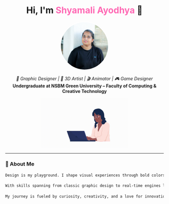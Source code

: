 <!-- HEADER WITH IMAGE + TAGLINE -->
<h1 align="center">Hi, I'm <span style="color:#ff69b4">Shyamali Ayodhya</span> 👋</h1>

<p align="center">
  <img src="https://github.com/Ayodhya-Herath/images/blob/main/IMG-20231226-WA0078.jpg" width="150" style="border-radius: 50%; border: 2px solid #fff;" />
</p>

<p align="center">
  <em>🎨 Graphic Designer | 🧩 3D Artist | 🎬 Animator | 🎮 Game Designer</em><br>
  <strong>Undergraduate at NSBM Green University – Faculty of Computing & Creative Technology</strong>
</p>

<p align="center">
  <img src="https://github.com/Ayodhya-Herath/images/blob/main/animated-female-coder-character-402691.gif" width="280" />
</p>

---

### 🧠 About Me

```txt
Design is my playground. I shape visual experiences through bold colors, immersive 3D worlds, motion, and interactivity.

With skills spanning from classic graphic design to real-time engines like Unreal and Unity, I blend aesthetic and technical power.

My journey is fueled by curiosity, creativity, and a love for innovation.
